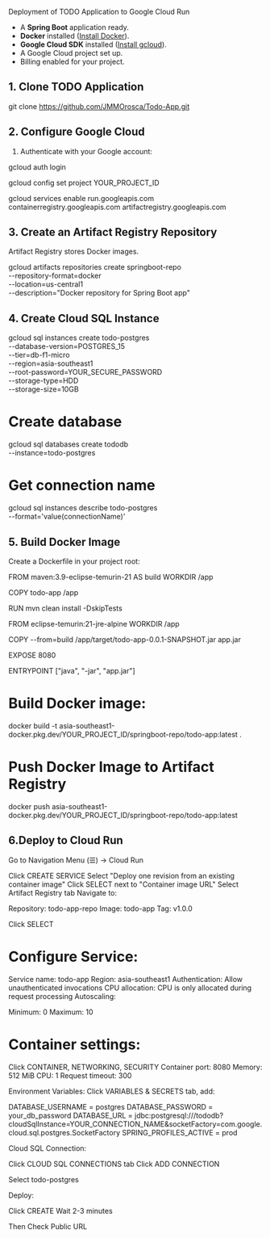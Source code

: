 Deployment of TODO Application to Google Cloud Run

- A **Spring Boot** application ready.
- **Docker** installed ([Install Docker](https://docs.docker.com/get-docker/)).
- **Google Cloud SDK** installed ([Install gcloud](https://cloud.google.com/sdk/docs/install)).
- A Google Cloud project set up.
- Billing enabled for your project.


## 1. Clone TODO Application

git clone https://github.com/JMMOrosca/Todo-App.git

## 2. Configure Google Cloud

1. Authenticate with your Google account:

gcloud auth login

gcloud config set project YOUR_PROJECT_ID

gcloud services enable run.googleapis.com containerregistry.googleapis.com artifactregistry.googleapis.com

## 3. Create an Artifact Registry Repository

Artifact Registry stores Docker images.

gcloud artifacts repositories create springboot-repo \
    --repository-format=docker \
    --location=us-central1 \
    --description="Docker repository for Spring Boot app"
## 4. Create Cloud SQL Instance

gcloud sql instances create todo-postgres \
  --database-version=POSTGRES_15 \
  --tier=db-f1-micro \
  --region=asia-southeast1 \
  --root-password=YOUR_SECURE_PASSWORD \
  --storage-type=HDD \
  --storage-size=10GB 
# Create database 
gcloud sql databases create tododb \
  --instance=todo-postgres

# Get connection name 
gcloud sql instances describe todo-postgres \
  --format='value(connectionName)'


## 5. Build Docker Image

Create a Dockerfile in your project root:

FROM maven:3.9-eclipse-temurin-21 AS build
WORKDIR /app

COPY todo-app /app

RUN mvn clean install -DskipTests


FROM eclipse-temurin:21-jre-alpine
WORKDIR /app

COPY --from=build /app/target/todo-app-0.0.1-SNAPSHOT.jar app.jar

EXPOSE 8080

ENTRYPOINT ["java", "-jar", "app.jar"]

# Build Docker image:

docker build -t asia-southeast1-docker.pkg.dev/YOUR_PROJECT_ID/springboot-repo/todo-app:latest .

# Push Docker Image to Artifact Registry

docker push asia-southeast1-docker.pkg.dev/YOUR_PROJECT_ID/springboot-repo/todo-app:latest

## 6.Deploy to Cloud Run

Go to Navigation Menu (☰) → Cloud Run

Click CREATE SERVICE
Select "Deploy one revision from an existing container image"
Click SELECT next to "Container image URL"
Select Artifact Registry tab
Navigate to:

Repository: todo-app-repo
Image: todo-app
Tag: v1.0.0


Click SELECT

# Configure Service:

Service name: todo-app
Region: asia-southeast1
Authentication: Allow unauthenticated invocations
CPU allocation: CPU is only allocated during request processing
Autoscaling:

Minimum: 0
Maximum: 10



# Container settings:

Click CONTAINER, NETWORKING, SECURITY
Container port: 8080
Memory: 512 MiB
CPU: 1
Request timeout: 300

Environment Variables:
Click VARIABLES & SECRETS tab, add:

DATABASE_USERNAME = postgres
DATABASE_PASSWORD = your_db_password
DATABASE_URL = jdbc:postgresql:///tododb?cloudSqlInstance=YOUR_CONNECTION_NAME&socketFactory=com.google.cloud.sql.postgres.SocketFactory
SPRING_PROFILES_ACTIVE = prod

Cloud SQL Connection:

Click CLOUD SQL CONNECTIONS tab
Click ADD CONNECTION

Select todo-postgres

Deploy:

Click CREATE
Wait 2-3 minutes

Then Check Public URL
